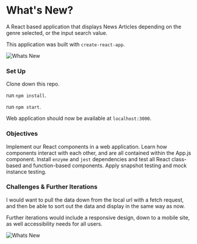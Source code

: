# What's New?

A React based application that displays News Articles depending on the genre selected, or the input search value.   

This application was built with `create-react-app`.

![Whats New](https://user-images.githubusercontent.com/53594458/73496757-884a6400-4376-11ea-88f6-963c3da092ed.gif)


### Set Up

Clone down this repo.  

run `npm install`.  

run `npm start`.  

Web application should now be available at `localhost:3000`.  
 
### Objectives

Implement our React components in a web application. Learn how components interact with each other, and are all contained within the App.js component. Install `enzyme` and `jest` dependencies and test all React class-based and function-based components. Apply snapshot testing and mock instance testing. 

### Challenges & Further Iterations

I would want to pull the data down from the local url with a fetch request, and then be able to sort out the data and display in the same way as now.   

Further iterations would include a responsive design, down to a mobile site, as well accessibility needs for all users. 

![Whats New](https://user-images.githubusercontent.com/53594458/73497384-e6c41200-4377-11ea-8f66-f753c1600502.png)
